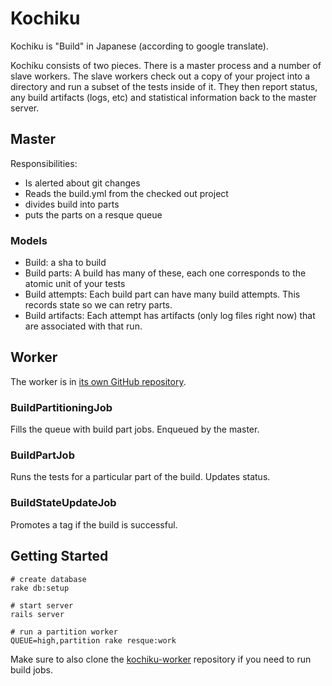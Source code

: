 Kochiku
=======

Kochiku is "Build" in Japanese (according to google translate).

Kochiku consists of two pieces. There is a master process and a number of slave
workers. The slave workers check out a copy of your project into a directory
and run a subset of the tests inside of it. They then report status, any build
artifacts (logs, etc) and statistical information back to the master server.


Master
------

Responsibilities:

 - Is alerted about git changes
 - Reads the build.yml from the checked out project
 - divides build into parts
 - puts the parts on a resque queue

### Models
 - Build: a sha to build
 - Build parts: A build has many of these, each one corresponds to the atomic unit of your tests
 - Build attempts: Each build part can have many build attempts. This records state so we can retry parts.
 - Build artifacts: Each attempt has artifacts (only log files right now) that are associated with that run.


Worker
------

The worker is in [its own GitHub repository][kochiku-worker].

### BuildPartitioningJob
Fills the queue with build part jobs. Enqueued by the master.

### BuildPartJob
Runs the tests for a particular part of the build. Updates status.

### BuildStateUpdateJob
Promotes a tag if the build is successful.


Getting Started
---------------

    # create database
    rake db:setup

    # start server
    rails server

    # run a partition worker
    QUEUE=high,partition rake resque:work

Make sure to also clone the [kochiku-worker] repository if you need to run
build jobs.

[kochiku-worker]: https://git.squareup.com/square/kochiku-worker

